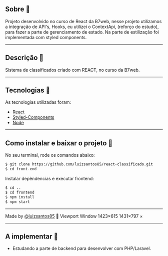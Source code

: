 <!-- <h1 align='center'>
  <img src='https://ik.imagekit.io/xc7bzbnt53/logo_HJ0ECC3Eq.svg'>
</h1> -->

## Sobre 📕

Projeto desenvolvido no curso de React da B7web, nesse projeto utilizamos a integração de API's, Hooks, eu utilizei o ContextApi, (reforço do estudo), para fazer a parte de gerenciamento de estado. Na parte de estilização foi implementada com styled components.

---

## Descrição :book:

Sistema de classificados criado com REACT, no curso da B7web.

---

## Tecnologias 🚀

As tecnologias utilizadas foram:

- [React](https://reactjs.org/)
- [Styled-Components](https://styled-components.com/)
- [Node](https://nodejs.org/en/)

---

## Como instalar e baixar o projeto 👷

No seu terminal, rode os comandos abaixo:

```bash
$ git clone https://github.com/luizsantos85/react-classificado.git
$ cd front-end
```

<!-- Instalar depêndencias e executar backend:
```bash
$ cd backend
$ npm install
$ npm start
``` -->

Instalar depêndencias e executar frontend:

```bash
$ cd ..
$ cd frontend
$ npm install
$ npm start
```

---

Made by [@luizsantos85](https://github.com/luizsantos85) :rocket:
Viewport
Window
1423×615
1431×797
×

---

## A implementar 👷

- Estudando a parte de backend para desenvolver com PHP/Laravel.
